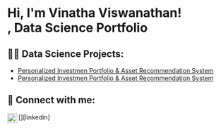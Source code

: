 <h1>Hi, I'm Vinatha Viswanathan! <br/>, <a>Data Science Portfolio</a></h1>

<h2>👨‍💻 Data Science Projects:</h2>

- [Personalized Investmen Portfolio & Asset Recommendation System](https://github.com/joshmadakor1/Algorithms-Practice)
- [Personalized Investmen Portfolio & Asset Recommendation System](https://github.com/joshmadakor1/Algorithms-Practice)


<h2> 🤳 Connect with me:</h2>
[<img align="left" alt="JoshMadakor | LinkedIn" width="22px" src="https://cdn.jsdelivr.net/npm/simple-icons@v3/icons/linkedin.svg" />][linkedin]

[linkedin]: https://www.linkedin.com/in/vinatha-viswanathan

